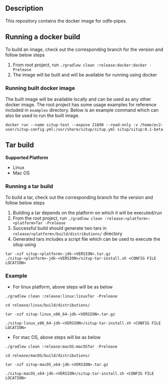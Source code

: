 ## Description

This repository contains the docker image for odfe-pipes.

## Running a docker build

To build an image, check out the corresponding branch for the version and follow below steps

1. From root project, run `./gradlew clean :release:docker:docker -Prelease`
2. The image will be built and will be available for running using docker

### Running built docker image

The built image will be available locally and can be used as any other docker image. The root project has some usage examples for reference included in `examples` directory. Below is an example command which can also be used to run the built image.

```
docker run --name situp-test --expose 21890 --read-only -v /home/ec2-user/situp-config.yml:/usr/share/situp/situp.yml situp/situp:0.1-beta

```

##  Tar build

**Supported Platform**

* Linux
* Mac OS

### Running a tar build

To build a tar, check out the corresponding branch for the version and follow below steps

1. Building a tar depends on the platform on which it will be executed/run
2. From the root project, run  `./gradlew clean :release:<platform>:<platform>Tar -Prelease`
3. Successful build should generate two tars in `release/<platform>/build/distributions/` directory
4. Generated tars includes a script file which can be used to execute the situp using 
```
tar -xzf situp-<platform>-jdk-<VERSION>.tar.gz
./situp-<platform>-jdk-<VERSION>/situp-tar-install.sh <CONFIG FILE LOCATION>
```

### Example
* For linux platform, above steps will be as below
 ```
./gradlew clean :release:linux:linuxTar -Prelease

cd release/linux/build/distributions/

tar -xzf situp-linux_x86_64-jdk-<VERSION>.tar.gz

./situp-linux_x86_64-jdk-<VERSION>/situp-tar-install.sh <CONFIG FILE LOCATION>

```

* For mac OS, above steps will be as below
 ```
./gradlew clean :release:macOS:macOSTar -Prelease

cd release/macOS/build/distributions/

tar -xzf situp-macOS_x64-jdk-<VERSION>.tar.gz

./situp-macOS_x64-jdk-<VERSION>/situp-tar-install.sh <CONFIG FILE LOCATION>

```
   

